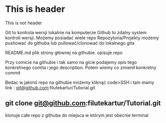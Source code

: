 # This is header
This is not header

Git to kontrola wersji lokalnie na komputerze
Github to zdalny system kontroli wersji. Możemy posiadać wiele repo
Repozytoria/Projekty możemy pushować do githuba lub pullować/clonować do lokalnego gita

README.md plik strony głównej na githubie. opisuje repo

Przy comicie na githubie i tak samo na gicie podajemy opis tego konkretnego comita i jego description. Potem wiemy co zmienił konkretny commit

Bedac w jakimś repo na githubie możemy kliknąć code>SSH i tam mamy link : git@github.com:filutekartur/Tutorial.git

## git clone git@github.com:filutekartur/Tutorial.git
klonuje całe repo z githuba do miejsca w którym jest obecnie terminal

